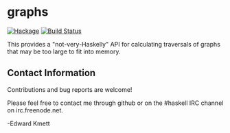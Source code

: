 graphs
==========

[![Hackage](https://img.shields.io/hackage/v/graphs.svg)](https://hackage.haskell.org/package/graphs) [![Build Status](https://secure.travis-ci.org/ekmett/graphs.png?branch=master)](http://travis-ci.org/ekmett/graphs)

This provides a "not-very-Haskelly" API for calculating traversals of graphs that may be too large to fit into memory.

Contact Information
-------------------

Contributions and bug reports are welcome!

Please feel free to contact me through github or on the #haskell IRC channel on irc.freenode.net.

-Edward Kmett
